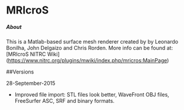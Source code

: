# MRIcroS

##### About

This is a Matlab-based surface mesh renderer created by by Leonardo Bonilha, John Delgaizo and Chris Rorden. More info can be found at:
[MRIcroS NITRC Wiki] (https://www.nitrc.org/plugins/mwiki/index.php/mricros:MainPage)

##Versions

28-September-2015
 - Improved file import: STL files look better, WaveFront OBJ files, FreeSurfer ASC, SRF and binary formats.
